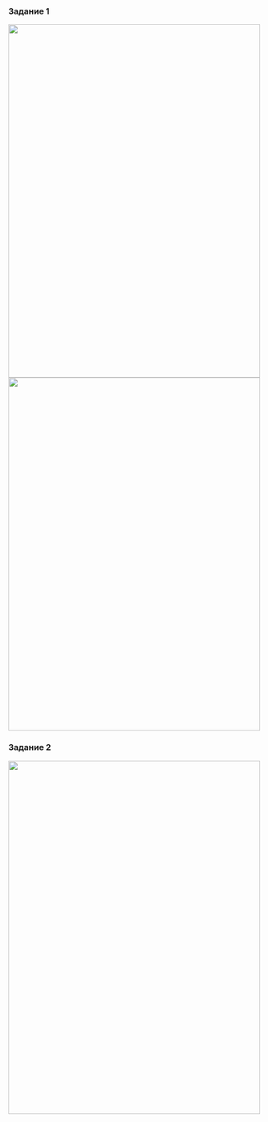 ### Задание 1
<img src="https://github.com/user-attachments/assets/350b7087-0db5-40c4-961f-f93adb5c5f68" width ="500" height ="700">
<img src="https://github.com/user-attachments/assets/02677009-a09c-4fd0-a5f2-68324c320a31" width ="500"  height ="700">






### Задание 2
<img src="https://github.com/user-attachments/assets/c6d9be90-fc22-43ec-be90-74571170914b" width ="500"  height ="700">


